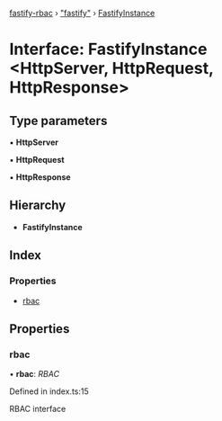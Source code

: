 [fastify-rbac](../README.md) › ["fastify"](../modules/_fastify_.md) › [FastifyInstance](_fastify_.fastifyinstance.md)

# Interface: FastifyInstance <**HttpServer, HttpRequest, HttpResponse**>

## Type parameters

▪ **HttpServer**

▪ **HttpRequest**

▪ **HttpResponse**

## Hierarchy

* **FastifyInstance**

## Index

### Properties

* [rbac](_fastify_.fastifyinstance.md#rbac)

## Properties

###  rbac

• **rbac**: *RBAC*

Defined in index.ts:15

RBAC interface
